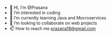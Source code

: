 - 👋 Hi, I’m @Prasana
- 👀 I’m interested in coding 
- 🌱 I’m currently learning Java and Mocroservices
- 💞️ I’m looking to collaborate on web projects 
- 📫 How to reach me prazana18@gmail.com

<!---
Prasana-27/Prasana-27 is a ✨ special ✨ repository because its `README.md` (this file) appears on your GitHub profile.
You can click the Preview link to take a look at your changes.
--->

